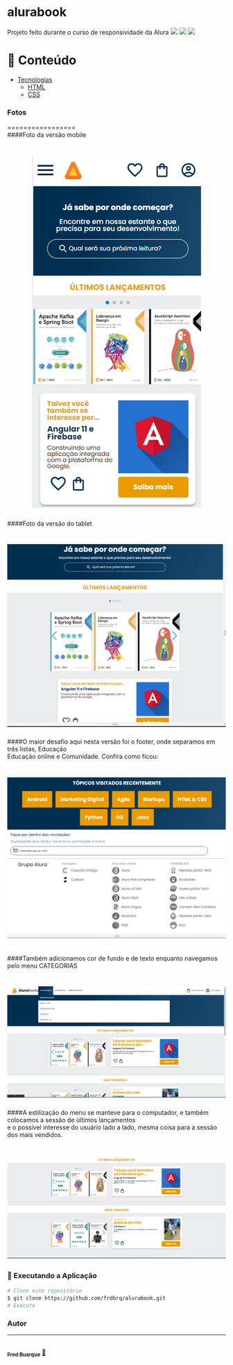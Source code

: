 # alurabook
Projeto feito durante o curso de responsividade da Alura
<img src="https://img.shields.io/github/issues/frdbrq/alurabook" />
<img src="https://img.shields.io/github/forks/frdbrq/alurabook" />
<img src="https://img.shields.io/github/stars/frdbrq/alurabook" />

📌 Conteúdo
=================
<!--ts-->
   * [Tecnologias](#Tecnologias)
      * [HTML](#HTML)
      * [CSS](#CSS)
<!--te-->

### Fotos
=================<br>
####Foto da versão mobile
<h1 align="center">
  <img alt="Alura-plus" title="#alura" src="./screenshot/versao_mobile.png" />
</h1>

####Foto da versão do tablet
<h1 align="center">
  <img alt="Alura-plus" title="#alura" src="./screenshot/versao_tablet.png" />
</h1>
####O maior desafio aqui nesta versão foi o footer, onde separamos em três listas, Educação <br>
Educação online e Comunidade. Confira como ficou:
<h1 align="center">
  <img alt="Alura-plus" title="#alura" src="./screenshot/footer_tablet.png" />
</h1>

 ####Também adicionamos cor de fundo e de texto enquanto navegamos pelo menu CATEGORIAS
 <h1 align="center">
  <img alt="Alura-plus" title="#alura" src="./screenshot/cabecalho_tablet_e_pc.png" />
</h1>

####A estilização do menu se manteve para o computador, e também colocamos a sessão de últimos lançamentos<br>
e o possível interesse do usuário lado a lado, mesma coisa para a sessão dos mais vendidos.
<h1 align="center">
  <img alt="Alura-plus" title="#alura" src="./screenshot/carrossel_e_card.png" />
</h1>

### 🎲 Executando a Aplicação

```bash
# Clone este repositório
$ git clone https://github.com/frdbrq/alurabook.git
# Execute 
```


### Autor
---

<a href="https://github.com/frdbrq">
 <img style="border-radius: 50%;" src="https://github.com/frdbrq.png" width="100px;" alt=""/>
 <br />
 <sub><b>Fred Buarque</b></sub></a> <a href="https://github.com/frdbrq" title="autor">🚀</a> <br>
